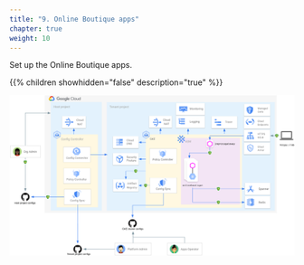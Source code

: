 ```yaml
---
title: "9. Online Boutique apps"
chapter: true
weight: 10
---
```

Set up the Online Boutique apps.

{{% children showhidden="false" description="true" %}}

![Online Boutique overview](/images/onlineboutique-overview.png?width=50pc)